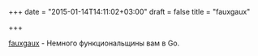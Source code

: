 +++
date = "2015-01-14T14:11:02+03:00"
draft = false
title = "fauxgaux"

+++

<p><a href="https://github.com/Shrugs/fauxgaux">fauxgaux</a> -&nbsp;Немного функциональщины вам в Go.</p>


